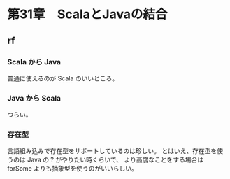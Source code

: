 # 第31章　ScalaとJavaの結合

## rf

### Scala から Java

普通に使えるのが Scala のいいところ。

### Java から Scala

つらい。

### 存在型

言語組み込みで存在型をサポートしているのは珍しい。
とはいえ、存在型を使うのは Java の ? がやりたい時くらいで、
より高度なことをする場合は forSome よりも抽象型を使うのがいいらしい。
